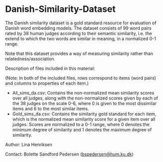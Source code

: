 # Danish-Similarity-Dataset
The Danish similarity dataset is a gold standard resource for evaluation of Danish word embedding models. The dataset consists of 99 word pairs rated by 38 human judges according to their semantic similarity, i.e. the extend to which the two words are similar in meaning, in a normalized 0-1 range.

Note that this dataset provides a way of measuring similarity rather than relatedness/association.

Description of files included in this material:

(Note: In both of the included files, rows correspond to items (word pairs) and columns to properties of each item.)

*	All_sims_da.csv: Contains the non-normalized mean similarity scores over all judges, along with the non-normalized scores given by each of the 38 judges on the scale 0-6, where 0 is given to the most dissimilar items and 6 to the most similar items.
*	Gold_sims_da.csv: Contains the similarity gold standard for each item, which is the normalized mean similarity score for a given item over all judges. Scores are normalized to a 0-1 range, where 0 denotes the minimum degree of similarity and 1 denotes the maximum degree of similarity.

Author: Lina Henriksen

Contact: Bolette Sandford Pedersen (bspedersen@hum.ku.dk)
